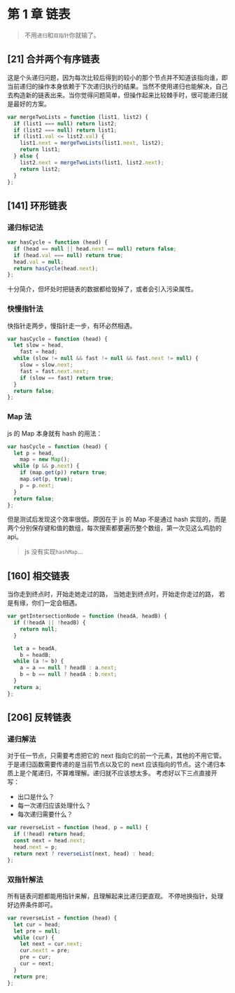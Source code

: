 # 第 1 章 链表

> 不用`递归`和`双指针`你就输了。

## [21] 合并两个有序链表

这是个头递归问题，因为每次比较后得到的较小的那个节点并不知道该指向谁，即当前递归的操作本身依赖于下次递归执行的结果。当然不使用递归也能解决，自己去构造新的链表出来。当你觉得问题简单，但操作起来比较棘手时，很可能递归就是最好的方案。

```js
var mergeTwoLists = function (list1, list2) {
  if (list1 === null) return list2;
  if (list2 === null) return list1;
  if (list1.val <= list2.val) {
    list1.next = mergeTwoLists(list1.next, list2);
    return list1;
  } else {
    list2.next = mergeTwoLists(list1, list2.next);
    return list2;
  }
};
```

## [141] 环形链表

### 递归标记法

```js
var hasCycle = function (head) {
  if (head == null || head.next == null) return false;
  if (head.val === null) return true;
  head.val = null;
  return hasCycle(head.next);
};
```

十分简介，但坏处时把链表的数据都给毁掉了，或者会引入污染属性。

### 快慢指针法

快指针走两步，慢指针走一步，有环必然相遇。

```js
var hasCycle = function (head) {
  let slow = head,
    fast = head;
  while (slow != null && fast != null && fast.next != null) {
    slow = slow.next;
    fast = fast.next.next;
    if (slow == fast) return true;
  }
  return false;
};
```

### Map 法

js 的 Map 本身就有 hash 的用法：

```js
var hasCycle = function (head) {
  let p = head,
    map = new Map();
  while (p && p.next) {
    if (map.get(p)) return true;
    map.set(p, true);
    p = p.next;
  }
  return false;
};
```

但是测试后发现这个效率很低。原因在于 js 的 Map 不是通过 hash 实现的，而是两个分别保存键和值的数组，每次搜索都要遍历整个数组，第一次见这么鸡肋的 api。

> js 没有实现`hashMap`...

## [160] 相交链表

当你走到终点时，开始走她走过的路，
当她走到终点时，开始走你走过的路，
若是有缘，你们一定会相遇。

```js
var getIntersectionNode = function (headA, headB) {
  if (!headA || !headB) {
    return null;
  }

  let a = headA,
    b = headB;
  while (a != b) {
    a = a == null ? headB : a.next;
    b = b == null ? headA : b.next;
  }
  return a;
};
```

## [206] 反转链表

### 递归解法

对于任一节点，只需要考虑把它的 next 指向它的前一个元素，其他的不用它管。于是递归函数需要传递的是当前节点以及它的 next 应该指向的节点。这个递归本质上是个尾递归，不算难理解。递归就不应该想太多。
考虑好以下三点直接开写：

- 出口是什么？
- 每一次递归应该处理什么？
- 每次递归需要什么？

```js
var reverseList = function (head, p = null) {
  if (!head) return head;
  const next = head.next;
  head.next = p;
  return next ? reverseList(next, head) : head;
};
```

### 双指针解法

所有链表问题都能用指针来解，且理解起来比递归更直观。
不停地换指针，处理好边界条件即可。

```js
var reverseList = function (head) {
  let cur = head;
  let pre = null;
  while (cur) {
    let next = cur.next;
    cur.nextt = pre;
    pre = cur;
    cur = next;
  }
  return pre;
};
```
